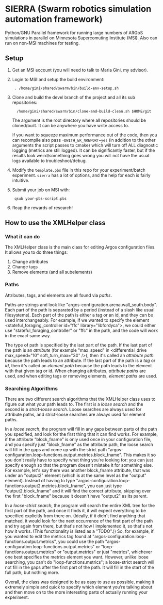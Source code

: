 # SIERRA (Swarm robotics simulation automation framework)

Python/GNU Parallel framework for running large numbers of ARGoS simulations
in parallel on Minnesota Supercomuting Institute (MSI). Also can run on
non-MSI machines for testing.

## Setup

1. Get an MSI account (you will need to talk to Maria Gini, my advisor).

2. Login to MSI and setup the build environment:

        . /home/gini/shared/swarm/bin/build-env-setup.sh

3. Clone and build the devel branch of the project and all its sub
   repositories:

         /home/gini/shared/swarm/bin/clone-and-build-clean.sh $HOME/git

   The argument is the root directory where all repositories should be
   cloned/built. It can be anywhere you have write access to.

   If you want to squeeze maximum performance out of the code, then you can
   recompile also pass `-DWITH_ER_NREPORT=yes` (in addition to the other
   arguments the script passes to cmake) which will turn off ALL diagnostic
   logging (metrics are still logged). It can be significantly faster, but if
   the results look weird/something goes wrong you will not have the usual
   logs available to troubleshoot/debug.

4. Modify the `template.pbs` file in this repo for your experiment/batch
   experiment. `sierra` has a lot of options, and the help for each is fairly
   intuitive.

6. Submit your job on MSI with:

        qsub your-pbs-script.pbs

7. Reap the rewards of research!

## How to use the XMLHelper class

### What it can do

The XMLHelper class is the main class for editing Argos configuration files.
It allows you to do three things:

1. Change attributes
2. Change tags
3. Remove elements (and all subelements)

### Paths
Attributes, tags, and elements are all found via *paths*.

Paths are strings and look like "argos-configuration.arena.wall_south.body". Each part of the path is separated by a period (instead of a slash like usual filesystems).
Each part of the path is either a tag or an id, and they can be used interchangeably.
For example, if we wanted to specify the element <stateful_foraging_controller id="ffc" library="libfordyca">, we could either use "stateful_foraging_controller" or "ffc" in the path, and the code will work in the exact same way.

The type of path is specified by the last part of the path.
If the last part of the path is an *attribute* (for example "max_speed" in <differential_drive max_speed="10" soft_turn_max="30" />), then it's called an *attribute path* because the path leads to an attribute.
If the last part of the path is a *tag* or *id*, then it's called an *element path* because the path leads to the element with that given tag or id.
When changing attributes, *attribute paths* are used, and when editing tags or removing elements, *element paths* are used.

### Searching Algorithms
There are two different search algorithms that the XMLHelper class uses to figure out what your path leads to.
The first is a *loose search* and the second is a *strict-loose search*.
Loose searches are always used for attribute paths, and strict-loose searches are always used for element paths.

In a *loose search*, the program will fill in any gaps between parts of the path you specified, and look for the first thing that it can find works. For example, if the attribute "block_fname" is only used once in your configuration file, and you specify just "block_fname" as the attribute path, the loose search will fill in the gaps and come up with the strict path "argos-configuration.loop-functions.output.metrics.block_fname". This makes it so you don't really have to specify what thing you're looking for: you can just specify enough so that the program doesn't mistake it for something else.
For example, let's say there was another block_fname attribute, that was under an "output2" element (which is at the same level as the "output" element). Instead of having to type "argos-configuration.loop-functions.output2.metrics.block_fname", you can just type "output2.block_fname" and it will find the correct attribute, skipping over the first "block_fname" because it doesn't have "output2" as its parent.

In a *loose-strict search*, the program will search the entire XML tree for the first part of the path, and once it finds it, it will expect everything to be specified explicitly from there on. (Ideally, if it didn't find anything that matched, it would look for the next occurrence of the first part of the path and try again from there, but that's not how I implemented it, so that's not how it works. (This functionality is listed as a "TODO".)) So, for example, if you wanted to edit the metrics tag found at "argos-configuration.loop-functions.output.metrics", you could use the path "argos-configuration.loop-functions.output.metrics" or "loop-functions.output.metrics" or "output.metrics" or just "metrics", whichever one best specifies the metrics element you want. However, unlike loose searching, you can't do "loop-functions.metrics"; a loose-strict search will not fill in the gaps after the first part of the path. It will fill in the start of the full path, but nothing more.

Overall, the class was designed to be as easy to use as possible, making it extremely simple and quick to specify which element you're talking about and then move on to the more interesting parts of actually running your experiment.
